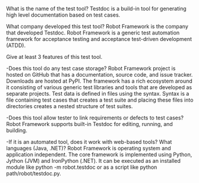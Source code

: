 What is the name of the test tool? Testdoc is a build-in tool for generating high level documentation based on test cases.

What company developed this test tool? Robot Framework is the company that developed Testdoc. Robot Framework is a generic test automation framework for acceptance testing and acceptance test-driven development (ATDD).

Give at least 3 features of this test tool.

-Does this tool do any test case storage? Robot Framework project is hosted on GitHub that has a documentation, source code, and issue tracker. Downloads are hosted at PyPI. The framework has a rich ecosystem around it consisting of various generic test libraries and tools that are developed as separate projects. Test data is defined in files using the syntax. Syntax is a file containing test cases that creates a test suite and placing these files into directories creates a nested structure of test suites. 

-Does this tool allow tester to link requirements or defects to test cases? Robot Framework supports built-in Testdoc for editing, running, and building. 

-If it is an automated tool, does it work with web-based tools? What languages (Java, .NET)? Robot Framework is operating system and application independent. The core framework is implemented using Python, Jython (JVM) and IronPython (.NET). It can be executed as an installed module like python -m robot.testdoc or as a script like python path/robot/testdoc.py.

